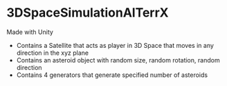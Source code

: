 # 3DSpaceSimulationAlTerrX
Made with Unity
* Contains a Satellite that acts as player in 3D Space that moves in any direction in the xyz plane
* Contains an asteroid object with random size, random rotation, random direction
* Contains 4 generators that generate specified number of asteroids 
